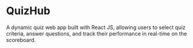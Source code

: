 # QuizHub
A dynamic quiz web app built with React JS, allowing users to select quiz criteria, answer questions, and track their performance in real-time on the scoreboard.
